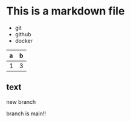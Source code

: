 # This is a markdown file

- git
- github
- docker

|a|b|
|:-|:-|
|1|3|

## text

new branch

branch is main!!